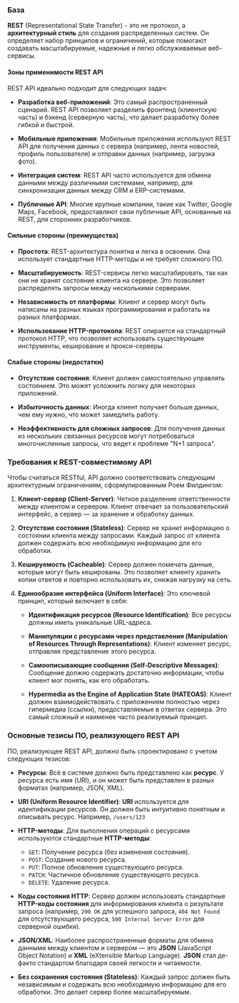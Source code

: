 
### База

**REST** (Representational State Transfer) - это не протокол, а **архитектурный стиль** для создания распределенных систем. Он определяет набор принципов и ограничений, которые помогают создавать масштабируемые, надежные и легко обслуживаемые веб-сервисы.


#### Зоны применимости REST API

REST API идеально подходит для следующих задач:

- **Разработка веб-приложений**: Это самый распространенный сценарий. REST API позволяет разделить фронтенд (клиентскую часть) и бэкенд (серверную часть), что делает разработку более гибкой и быстрой.
    
- **Мобильные приложения**: Мобильные приложения используют REST API для получения данных с сервера (например, лента новостей, профиль пользователя) и отправки данных (например, загрузка фото).
    
- **Интеграция систем**: REST API часто используется для обмена данными между различными системами, например, для синхронизации данных между CRM и ERP-системами.
    
- **Публичные API**: Многие крупные компании, такие как Twitter, Google Maps, Facebook, предоставляют свои публичные API, основанные на REST, для сторонних разработчиков.


#### Сильные стороны (преимущества) 

- **Простота**: REST-архитектура понятна и легка в освоении. Она использует стандартные HTTP-методы и не требует сложного ПО.
    
- **Масштабируемость**: REST-сервисы легко масштабировать, так как они не хранят состояние клиента на сервере. Это позволяет распределять запросы между несколькими серверами.
    
- **Независимость от платформы**: Клиент и сервер могут быть написаны на разных языках программирования и работать на разных платформах.
    
- **Использование HTTP-протокола**: REST опирается на стандартный протокол HTTP, что позволяет использовать существующие инструменты, кеширование и прокси-серверы.
    

#### Слабые стороны (недостатки) 

- **Отсутствие состояния**: Клиент должен самостоятельно управлять состоянием. Это может усложнить логику для некоторых приложений.
    
- **Избыточность данных**: Иногда клиент получает больше данных, чем ему нужно, что может замедлить работу.
    
- **Неэффективность для сложных запросов**: Для получения данных из нескольких связанных ресурсов могут потребоваться многочисленные запросы, что ведет к проблеме "N+1 запроса".


### Требования к REST-совместимому API

Чтобы считаться RESTful, API должно соответствовать следующим архитектурным ограничениям, сформулированным Роем Филдингом:

1. **Клиент-сервер (Client-Server)**: Четкое разделение ответственности между клиентом и сервером. Клиент отвечает за пользовательский интерфейс, а сервер — за хранение и обработку данных.
    
2. **Отсутствие состояния (Stateless)**: Сервер не хранит информацию о состоянии клиента между запросами. Каждый запрос от клиента должен содержать всю необходимую информацию для его обработки.
    
3. **Кешируемость (Cacheable)**: Сервер должен помечать данные, которые могут быть кешированы. Это позволяет клиенту хранить копии ответов и повторно использовать их, снижая нагрузку на сеть.
    
4. **Единообразие интерфейса (Uniform Interface)**: Это ключевой принцип, который включает в себя:
    
    - **Идентификация ресурсов (Resource Identification)**: Все ресурсы должны иметь уникальные URL-адреса.
        
    - **Манипуляции с ресурсами через представления (Manipulation of Resources Through Representations)**: Клиент изменяет ресурс, отправляя представление этого ресурса.
        
    - **Самоописывающие сообщения (Self-Descriptive Messages)**: Сообщение должно содержать достаточно информации, чтобы клиент мог понять, как его обработать.
        
    - **Hypermedia as the Engine of Application State (HATEOAS)**: Клиент должен взаимодействовать с приложением полностью через гипермедиа (ссылки), предоставляемые в ответах сервера. Это самый сложный и наименее часто реализуемый принцип.


### Основные тезисы ПО, реализующего REST API

ПО, реализующее REST API, должно быть спроектировано с учетом следующих тезисов:

- **Ресурсы**: Всё в системе должно быть представлено как **ресурс**. У ресурса есть имя (URI), и он может быть представлен в разных форматах (например, JSON, XML).
    
- **URI (Uniform Resource Identifier)**: **URI** используется для идентификации ресурсов. Он должен быть интуитивно понятным и описывать ресурс. Например, `/users/123`
    
- **HTTP-методы**: Для выполнения операций с ресурсами используются стандартные **HTTP-методы**:
    
    - `GET`: Получение ресурса (без изменения состояния).
    - `POST`: Создание нового ресурса.
    - `PUT`: Полное обновление существующего ресурса.
    - `PATCH`: Частичное обновление существующего ресурса.
    - `DELETE`: Удаление ресурса.
        
- **Коды состояния HTTP**: Сервер должен использовать стандартные **HTTP-коды состояния** для информирования клиента о результате запроса (например, `200 OK` для успешного запроса, `404 Not Found` для отсутствующего ресурса, `500 Internal Server Error` для серверной ошибки).
    
- **JSON/XML**: Наиболее распространенные форматы для обмена данными между клиентом и сервером — это **JSON** (JavaScript Object Notation) и **XML** (eXtensible Markup Language). **JSON** стал де-факто стандартом благодаря своей легкости и читаемости.
    
- **Без сохранения состояния (Stateless)**: Каждый запрос должен быть независимым и содержать всю необходимую информацию для его обработки. Это делает сервер более масштабируемым.